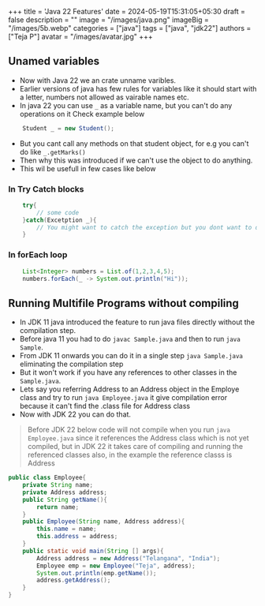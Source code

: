 +++
title = 'Java 22 Features'
date = 2024-05-19T15:31:05+05:30
draft = false
description = ""
image = "/images/java.png"
imageBig = "/images/5b.webp"
categories = ["java"]
tags = ["java", "jdk22"]
authors = ["Teja P"]
avatar = "/images/avatar.jpg"
+++

<!-- # Java 22 Features -->

## Unamed variables

* Now with Java 22 we an crate unname varibles. 
* Earlier versions of java has few rules for variables like it should start with a letter, numbers not allowed as vairable names etc.
* In java 22 you can use `_` as a variable name, but you can't do any operations on it Check example below
```java
    Student _ = new Student();
```
* But you cant call any methods on that student object, for e.g you can't do like `_.getMarks()`
* Then why this was introduced if we can't use the object to do anything.
* This wil be usefull in few cases like below


### In Try Catch blocks
```java
    try{
        // some code 
    }catch(Excetption _){
        // You might want to catch the exception but you dont want to do anything
    }
```

### In forEach loop
```java
    List<Integer> numbers = List.of(1,2,3,4,5);
    numbers.forEach(_ -> System.out.println("Hi"));
```

## Running Multifile Programs without compiling

* In JDK 11 java introduced the feature to run java files directly without the compilation step.
* Before java 11 you had to do `javac Sample.java` and then to run `java Sample`.
* From JDK 11 onwards you can do it in a single step `java Sample.java` eliminating the compilation step
* But it won't work if you have any references to other classes in the `Sample.java`.
* Lets say you referring Address to an Address object in the Employe class and try to run `java Employee.java` it give compilation error because it can't find the .class file for Address class
* Now with JDK 22 you can do that.

> Before JDK 22 below code will not compile when you run `java Employee.java` since it references the Address class which is not yet compiled, but in JDK 22 it takes care of compiling and running the referenced classes also, in the example the reference classs is Address

```java
public class Employee{
	private String name;
	private Address address;
	public String getName(){
		return name;
	}
	public Employee(String name, Address address){
		this.name = name;
		this.address = address;
	}
	public static void main(String [] args){
		Address address = new Address("Telangana", "India");
		Employee emp = new Employee("Teja", address);
		System.out.println(emp.getName());
		address.getAddress();
	}
}
```